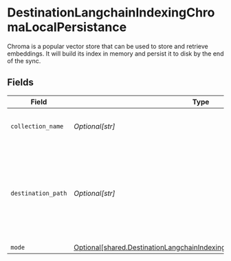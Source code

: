 # DestinationLangchainIndexingChromaLocalPersistance

Chroma is a popular vector store that can be used to store and retrieve embeddings. It will build its index in memory and persist it to disk by the end of the sync.


## Fields

| Field                                                                                                                                                        | Type                                                                                                                                                         | Required                                                                                                                                                     | Description                                                                                                                                                  | Example                                                                                                                                                      |
| ------------------------------------------------------------------------------------------------------------------------------------------------------------ | ------------------------------------------------------------------------------------------------------------------------------------------------------------ | ------------------------------------------------------------------------------------------------------------------------------------------------------------ | ------------------------------------------------------------------------------------------------------------------------------------------------------------ | ------------------------------------------------------------------------------------------------------------------------------------------------------------ |
| `collection_name`                                                                                                                                            | *Optional[str]*                                                                                                                                              | :heavy_minus_sign:                                                                                                                                           | Name of the collection to use.                                                                                                                               |                                                                                                                                                              |
| `destination_path`                                                                                                                                           | *Optional[str]*                                                                                                                                              | :heavy_check_mark:                                                                                                                                           | Path to the directory where chroma files will be written. The files will be placed inside that local mount.                                                  | /local/my_chroma_db                                                                                                                                          |
| `mode`                                                                                                                                                       | [Optional[shared.DestinationLangchainIndexingChromaLocalPersistanceMode]](undefined/models/shared/destinationlangchainindexingchromalocalpersistancemode.md) | :heavy_minus_sign:                                                                                                                                           | N/A                                                                                                                                                          |                                                                                                                                                              |